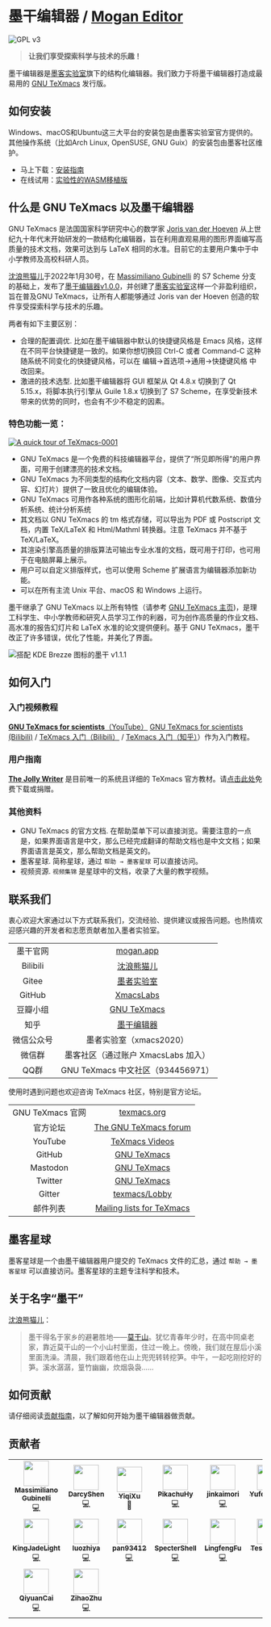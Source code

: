 # 墨干编辑器 / [Mogan Editor](README.md)
![GPL v3](http://www.gnu.org/graphics/gplv3-127x51.png)

> **让我们享受探索科学与技术的乐趣！**

墨干编辑器是[墨客实验室](https://gitee.com/XmacsLabs)旗下的结构化编辑器。我们致力于将墨干编辑器打造成最易用的 [GNU TeXmacs](https://www.texmacs.org) 发行版。

## 如何安装
Windows、macOS和Ubuntu这三大平台的安装包是由墨客实验室官方提供的。其他操作系统（比如Arch Linux, OpenSUSE, GNU Guix）的安装包由墨客社区维护。

+ 马上下载：[安装指南](docs/zh/guide/Install.md)
+ 在线试用：[实验性的WASM移植版](https://mogan.app/wasm/Mogan.html)

## 什么是 GNU TeXmacs 以及墨干编辑器
GNU TeXmacs 是法国国家科学研究中心的数学家 [Joris van der Hoeven](http://www.texmacs.org/joris/main/joris.html) 从上世纪九十年代末开始研发的一款结构化编辑器，旨在利用直观易用的图形界面编写高质量的技术文档，效果可达到与 LaTeX 相同的水准。目前它的主要用户集中于中小学教师及高校科研人员。

[沈浪熊猫儿](http://texmacs.org/tmweb/contribute/team-sadhen.en.html)于2022年1月30号，在 [Massimiliano Gubinelli](http://texmacs.org/tmweb/contribute/team-massimiliano.en.html) 的 S7 Scheme 分支的基础上，发布了[墨干编辑器v1.0.0](https://gitee.com/XmacsLabs/mogan/releases/tag/v1.0.0)，并创建了[墨客实验室](https://gitee.com/XmacsLabs)这样一个非盈利组织，旨在普及GNU TeXmacs，让所有人都能够通过 Joris van der Hoeven 创造的软件享受探索科学与技术的乐趣。

两者有如下主要区别：
- 合理的配置调优. 比如在墨干编辑器中默认的快捷键风格是 Emacs 风格，这样在不同平台快捷键是一致的。如果你想切换回 Ctrl-C 或者 Command-C 这种随系统不同变化的快捷键风格，可以在 编辑→首选项→通用→快捷键风格 中改回来。
- 激进的技术选型. 比如墨干编辑器将 GUI 框架从 Qt 4.8.x 切换到了 Qt 5.15.x，将脚本执行引擎从 Guile 1.8.x 切换到了 S7 Scheme，在享受新技术带来的优势的同时，也会有不少不稳定的因素。

### 特色功能一览：

[![A quick tour of TeXmacs-0001](https://user-images.githubusercontent.com/32867606/198896005-72077867-bd0f-4223-9f87-099ec3815ba5.png)](https://player.bilibili.com/player.html?aid=376713018&bvid=BV1bo4y1D7wN&cid=371195201&page=1)

- GNU TeXmacs 是一个免费的科技编辑器平台，提供了“所见即所得”的用户界面，可用于创建漂亮的技术文档。
- GNU TeXmacs 为不同类型的结构化文档内容（文本、数学、图像、交互式内容、幻灯片）提供了一致且优化的编辑体验。
- GNU TeXmacs 可用作各种系统的图形化前端，比如计算机代数系统、数值分析系统、统计分析系统
- 其文档以 GNU TeXmacs 的 tm 格式存储，可以导出为 PDF 或 Postscript 文档，内置 TeX/LaTeX 和 Html/Mathml 转换器。注意 TeXmacs 并不基于 TeX/LaTeX。
- 其渲染引擎高质量的排版算法可输出专业水准的文档，既可用于打印，也可用于在电脑屏幕上展示。
- 用户可以自定义排版样式，也可以使用 Scheme 扩展语言为编辑器添加新功能。
- 可以在所有主流 Unix 平台、macOS 和 Windows 上运行。

墨干继承了 GNU TeXmacs 以上所有特性（请参考 [GNU TeXmacs 主页](https://www.texmacs.org))，是理工科学生、中小学教师和研究人员学习工作的利器，可为创作高质量的作业文档、高水准的报告幻灯片和 LaTeX 水准的论文提供便利。基于 GNU TeXmacs，墨干改正了许多错误，优化了性能，并美化了界面。

![搭配 KDE Brezze 图标的墨干 v1.1.1](https://user-images.githubusercontent.com/32867606/198898710-6c16bfb2-1107-4cb0-8cb7-14606b31a315.png)

## 如何入门

### 入门视频教程
[**GNU TeXmacs for scientists**（YouTube）](https://youtube.com/playlist?list=PLjlnuLy3KEpYmUQvFIFSFgeYQjVYO2gxi)
 [GNU TeXmacs for scientists (Bilibili)](https://www.bilibili.com/video/BV1h4411w7xy/) / [TeXmacs 入门（Bilibili）](https://www.bilibili.com/medialist/play/617908?from=space&business=space_series&business_id=2765862&desc=1) / [TeXmacs 入门（知乎）](https://www.zhihu.com/collection/844048143)）作为入门教程。

### 用户指南
[**The Jolly Writer**](https://www.scypress.com/book_info.html) 是目前唯一的系统且详细的 TeXmacs 官方教材。请[点击此处](https://www.scypress.com/book_download.html)免费下载或捐赠。

### 其他资料
- GNU TeXmacs 的官方文档. 在帮助菜单下可以直接浏览。需要注意的一点是，如果界面语言是中文，那么已经完成翻译的帮助文档也是中文文档；如果界面语言是英文，那么帮助文档是英文的。
- 墨客星球. 简称星球，通过 `帮助 → 墨客星球` 可以直接访问。
- 视频资源. `视频集锦` 是星球中的文档，收录了大量的教学视频。

## 联系我们
衷心欢迎大家通过以下方式联系我们，交流经验、提供建议或报告问题。也热情欢迎感兴趣的开发者和志愿贡献者加入墨者实验室。

|||
| :---: | :---: |
墨干官网|[mogan.app](https://mogan.app)
Bilibili|[沈浪熊猫儿](https://space.bilibili.com/28058658) 
Gitee|[墨者实验室](https://gitee.com/XmacsLabs/) 
GitHub|[XmacsLabs](https://github.com/XmacsLabs)
豆瓣小组|[GNU TeXmacs](https://www.douban.com/group/texmacs/)
知乎|[墨干编辑器](https://www.zhihu.com/people/xmacs)
微信公众号|墨者实验室（xmacs2020）
微信群|墨客社区（通过账户 XmacsLabs 加入）
QQ群|GNU TeXmacs 中文社区（934456971）

使用时遇到问题也欢迎咨询 TeXmacs 社区，特别是官方论坛。

|||
| :---: | :---: |
GNU TeXmacs 官网|[texmacs.org](http://www.texmacs.org)
官方论坛|[The GNU TeXmacs forum](http://forum.texmacs.cn) 
YouTube|[TeXmacs Videos](https://www.youtube.com/channel/UCLaZZkOj3GPYFu9pVsEbthg)
GitHub|[GNU TeXmacs](https://github.com/texmacs) 
Mastodon|[GNU TeXmacs](https://mathstodon.xyz/@gnu_texmacs)
Twitter|[GNU TeXmacs](https://twitter.com/gnu_texmacs) 
Gitter|[texmacs/Lobby](https://gitter.im/texmacs/Lobby) 
邮件列表|[Mailing lists for TeXmacs](https://www.texmacs.org/tmweb/home/ml.en.html) 

## 墨客星球 
墨客星球是一个由墨干编辑器用户提交的 TeXmacs 文件的汇总，通过 `帮助 → 墨客星球` 可以直接访问。墨客星球的主题专注科学和技术。

## 关于名字“墨干”
[沈浪熊猫儿](http://texmacs.org/tmweb/contribute/team-sadhen.en.html)：
> 墨干得名于家乡的避暑胜地——[莫干山](https://cn.wikipedia.org/wiki/Mount_Mogan)。犹忆青春年少时，在高中同桌老家，靠近莫干山的一个小山村里面，住过一晚上。傍晚，我们就在屋后小溪里面洗澡。清晨，我们跟着他在山上兜兜转转挖笋。中午，一起吃刚挖好的笋。溪水潺潺，篁竹幽幽，炊烟袅袅……

## 如何贡献
请仔细阅读[贡献指南](https://mogan.app/zh/guide/CONTRIBUTING.html)，以了解如何开始为墨干编辑器做贡献。

## 贡献者
<table>
  <tr>
    <td align="center"><a href="http://texmacs.org/tmweb/contribute/team-massimiliano.en.html"><img src="https://avatars.githubusercontent.com/u/3253062?v=4?s=50" width="50px;" alt=""/><br /><sub><b>Massimiliano Gubinelli</b></sub></a><br />💻</td>
    <td align="center"><a href="http://texmacs.org/tmweb/contribute/team-sadhen.en.html"><img src="https://avatars.githubusercontent.com/u/1267865?v=4?s=50" width="50px;" alt=""/><br /><sub><b>DarcyShen</b></sub></a><br />💻</td>
    <td align="center"><a href="https://github.com/YiqiXu"><img src="https://avatars.githubusercontent.com/u/32867606?v=4?s=50" width="50px;" alt=""/><br /><sub><b>YiqiXu</b></sub></a><br />📖</td>
    <td align="center"><a href="https://github.com/PikachuHy"><img src="https://avatars.githubusercontent.com/u/18223871?v=4?s=50" width="50px;" alt=""/><br /><sub><b>PikachuHy</b></sub></a><br />💻</td>
    <td align="center"><a href="https://github.com/jingkaimori"><img src="https://avatars.githubusercontent.com/u/36156959?v=4?s=50" width="50px;" alt=""/><br /><sub><b>jinkaimori</b></sub></a><br />💻</td>
    <td align="center"><a href="https://github.com/Yufeng-shen"><img src="https://avatars.githubusercontent.com/u/17488004?v=4?s=50" width="50px;" alt=""/><br /><sub><b>YufengShen</b></sub></a><br />💻</td>
  </tr>
  <tr>
    <td align="center"><a href="https://github.com/KingJadeLight"><img src="https://avatars.githubusercontent.com/u/106169959?v=4?s=50" width="50px;" alt=""/><br /><sub><b>KingJadeLight</b></sub></a><br />💻</td>
    <td align="center"><a href="https://github.com/luozhiya"><img src="https://avatars.githubusercontent.com/u/90168447?v=4?s=50" width="50px;" alt=""/><br /><sub><b>luozhiya</b></sub></a><br />💻</td>
    <td align="center"><a href="https://github.com/pan93412"><img src="https://avatars.githubusercontent.com/u/28441561?v=4?s=50" width="50px;" alt=""/><br /><sub><b>pan93412</b></sub></a><br />💻</td>
    <td align="center"><a href="https://github.com/SpecterShell"><img src="https://avatars.githubusercontent.com/u/56779163?v=4?s=50" width="50px;" alt=""/><br /><sub><b>SpecterShell</b></sub></a><br />💻</td>
    <td align="center"><a href="https://github.com/iphelf"><img src="https://avatars.githubusercontent.com/u/17234854?v=4?s=50" width="50px;" alt=""/><br /><sub><b>LingfengFu</b></sub></a><br />💻</td>
    <td align="center"><a href="https://github.com/ice1000"><img src="https://avatars.githubusercontent.com/u/16398479?v=4?s=50" width="50px;" alt=""/><br /><sub><b>TeslaZhang</b></sub></a><br />💻</td>
  </tr>
  <tr>
    <td align="center"><a href="https://github.com/cqyisbug"><img src="https://avatars.githubusercontent.com/u/25382172?v=4?s=50" width="50px;" alt=""/><br /><sub><b>QiyuanCai</b></sub></a><br />💻</td>
    <td align="center"><a href="https://github.com/cireu"><img src="https://avatars.githubusercontent.com/u/18224684?v=4?s=50" width="50px;" alt=""/><br /><sub><b>ZihaoZhu</b></sub></a><br />💻</td>
  </tr>
</table>
